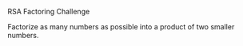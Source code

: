 RSA Factoring Challenge

Factorize as many numbers as possible into a product of two smaller numbers.